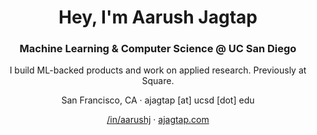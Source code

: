 <h1 align="center">Hey, I'm Aarush Jagtap</h1>
<h3 align="center">Machine Learning & Computer Science @ UC San Diego</h3>

<p align="center">I build ML-backed products and work on applied research. Previously at Square.</p>
<p align="center">San Francisco, CA · ajagtap [at] ucsd [dot] edu</p>



<div align="center">
  <a href="https://linkedin.com/in/aarushj" target="_blank">/in/aarushj</a> ·
  <a href="https://ajagtap.com/" target="_blank">ajagtap.com</a>
</div>
